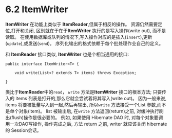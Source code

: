 # 6.2 ItemWriter #


**ItemWriter** 在功能上类似于 **ItemReader**,但属于相反的操作。 资源仍然需要定位,打开和关闭, 区别就在于在于**ItemWriter** 执行的是写入操作(write out), 而不是读取。 在使用数据库或队列的情况下,写入操作对应的是插入(`insert`),更新(`update`),或发送(`send`)。 序列化输出的格式依赖于每个批处理作业自己的定义。


和 **ItemReader** 接口类似, **ItemWriter** 也是个相当通用的接口:

	public interface ItemWriter<T> {
	
	    void write(List<? extends T> items) throws Exception;
	
	}


类比于**ItemReader**中的`read`， `write` 方法是**ItemWriter** 接口的根本方法; 只要传入的 items 列表是打开的,那么它就会尝试着将其写入(write out)。 因为一般来说, items 将要被批量写入到一起,然后再输出, 所以`write` 方法接受一个List 参数,而不是单个对象(item)。 list 被输出后, 在`write` 方法返回(return)之前, 对缓冲执行刷出(flush)操作是很必要的。 例如, 如果使用 Hibernate DAO 时, 对每个对象要调用一次DAO写操作, 操作完成之后, 方法 return 之前, writer 就应该关闭 hibernate 的 Session会话。
